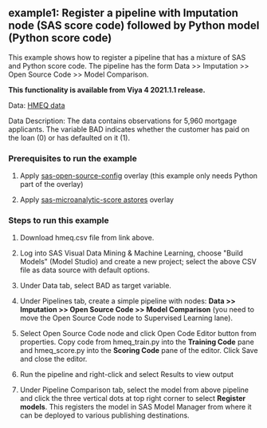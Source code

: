 ## example1: Register a pipeline with Imputation node (SAS score code) followed by Python model (Python score code)

This example shows how to register a pipeline that has a mixture of SAS and Python score code. The pipeline has the form Data >> Imputation >> Open Source Code >> Model Comparison.

**This functionality is available from Viya 4 2021.1.1 release.**

Data: [HMEQ data](https://github.com/sassoftware/sas-viya-dmml-pipelines/tree/master/data/hmeq.csv)

Data Description: The data contains observations for 5,960 mortgage applicants. The variable BAD indicates whether the customer has paid on the loan (0) or has defaulted on it (1).


### Prerequisites to run the example
1. Apply [sas-open-source-config](https://go.documentation.sas.com/?cdcId=vdmmlcdc&cdcVersion=v_002&docsetId=vdmmlref&docsetTarget=n0uzvzre3sg7a5n1c30ipu1s039w.htm&locale=en) overlay (this example only needs Python part of the overlay)

2. Apply [sas-microanalytic-score astores](https://go.documentation.sas.com/?docsetId=masag&docsetTarget=n0er040gsczf7bn1mndiw7znffad.htm&docsetVersion=v_002&locale=en) overlay


### Steps to run this example
1. Download hmeq.csv file from link above.

2. Log into SAS Visual Data Mining & Machine Learning, choose "Build Models" (Model Studio) and create a new project; select the above CSV file as data source with default options.

3. Under Data tab, select BAD as target variable.

4. Under Pipelines tab, create a simple pipeline with nodes: **Data >> Imputation >> Open Source Code >> Model Comparison** (you need to move the Open Source Code node to Supervised Learning lane).

5. Select Open Source Code node and click Open Code Editor button from properties. Copy code from hmeq_train.py into the **Training Code** pane and hmeq_score.py into the **Scoring Code** pane of the editor. Click Save and close the editor.

6. Run the pipeline and right-click and select Results to view output

7. Under Pipeline Comparison tab, select the model from above pipeline and click the three vertical dots at top right corner to select **Register models**. This registers the model in SAS Model Manager from where it can be deployed to various publishing destinations.
